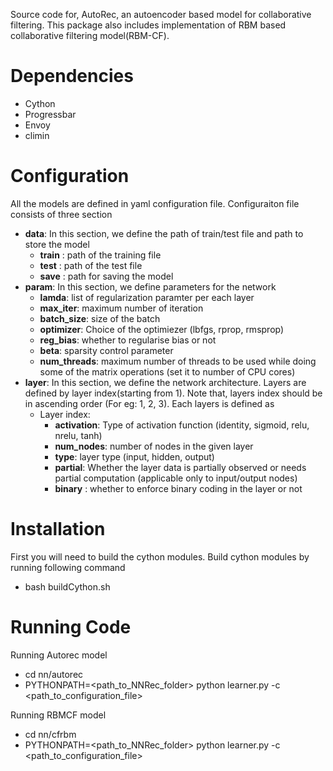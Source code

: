 Source code for, AutoRec, an autoencoder based model for collaborative filtering. This package also includes implementation of
RBM based collaborative filtering model(RBM-CF).


Dependencies
============
* Cython
* Progressbar
* Envoy
* climin


Configuration
=============
All the models are defined in yaml configuration file. Configuraiton file consists of three section
* **data**:
	In this section, we define the path of train/test file and path to store the model
	- **train** : path of the training file
	- **test** : path of the test file
	- **save** : path for saving the model
* **param**:
	In this section, we define parameters for the network
	- **lamda**: list of regularization paramter per each layer
	- **max_iter**: maximum number of iteration
	- **batch_size**: size of the batch
	- **optimizer**: Choice of the optimiezer (lbfgs, rprop, rmsprop)
	- **reg_bias**:  whether to regularise bias or not
	- **beta**: sparsity control parameter
	- **num_threads**: maximum number of threads to be used while doing some of the matrix operations (set it to number of CPU cores)
* **layer**:
	In this section, we define the network architecture. Layers are defined by layer index(starting from 1).
	Note that, layers index should be in ascending order (For eg: 1, 2, 3).
	Each layers is defined as 
	- Layer index:
		+ **activation**: Type of activation function (identity, sigmoid, relu, nrelu, tanh)
		+ **num_nodes**: number of nodes in the given layer
		+ **type**: layer type (input, hidden, output)
		+ **partial**: Whether the layer data is partially observed  or needs partial computation (applicable only to input/output nodes)
		+ **binary** : whether to enforce binary coding in the layer or not

Installation
============

First you will need to build the cython modules. Build cython modules by running following command
* bash buildCython.sh 

Running Code
=============

Running Autorec model
* cd nn/autorec
* PYTHONPATH=<path_to_NNRec_folder> python learner.py -c <path_to_configuration_file>

Running RBMCF model
* cd nn/cfrbm
* PYTHONPATH=<path_to_NNRec_folder> python learner.py -c <path_to_configuration_file>






